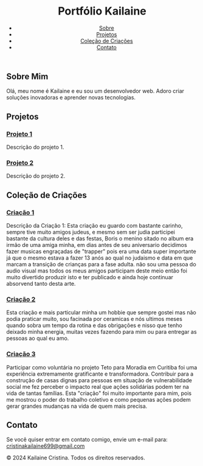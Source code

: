 
<html lang="pt-BR">
<head>       
    <meta charset="UTF-8">
    <meta name="viewport" content="width=device-width, initial-scale=1.0">
    <title>Meu Portfólio</title>
    <link rel="stylesheet" href="style.css">
</head>
<body>
    <!-- Cabeçalho da Página -->
    <header>
        <div class="header-container">
            <h1 class="logo">Portfólio Kailaine</h1> <!-- Ajuste do título -->
            <nav>
                <ul class="nav-menu">
                    <li><a href="#sobre">Sobre</a></li>
                    <li><a href="#projetos">Projetos</a></li>
                    <li><a href="#criacao">Coleção de Criações</a></li> <!-- Aba "Criação" -->
                    <li><a href="#contato">Contato</a></li>
                </ul>
            </nav>
        </div>
    </header>
    <!-- Seção Sobre -->
    <section id="sobre">
        <h2>Sobre Mim</h2>
        <p>Olá, meu nome é Kailaine e eu sou um desenvolvedor web. Adoro criar soluções inovadoras e aprender novas tecnologias.</p>
    </section>
    <!-- Seção Projetos -->
    <section id="projetos">
        <h2>Projetos</h2>
        <div class="projeto">
            <h3><a href="https://exemplo.com/projeto1" target="_blank">Projeto 1</a></h3> <!-- Link externo -->
            <p>Descrição do projeto 1.</p>
        </div>
        <div class="projeto">
            <h3><a href="https://exemplo.com/projeto2" target="_blank">Projeto 2</a></h3> <!-- Link externo -->
            <p>Descrição do projeto 2.</p>
        </div>
    </section>
    <!-- Nova Seção Coleção de Criações -->
    <section id="criacao">
        <h2>Coleção de Criações</h2>
        <div class="Criações">
            <h3><a href="https://www.youtube.com/watch?v=nmMQEsia9vM&list=PLcUnjkFg2Ltx6MMwS64RmW0e3S4IVy9nn" target="_blank">Criação 1</a></h3> <!-- Link externo -->
            <p>Descrição da Criação 1: Esta criação eu guardo com bastante carinho, sempre tive muito amigos judeus, e mesmo sem ser judia participei bastante da cultura deles e das festas, Boris o menino sitado no album era irmão de uma amiga minha, em dias antes de seu aniversario decidimos fazer musicas engraçadas de "trapper" pois era uma data super importante já que o mesmo estava a fazer 13 anós ao qual no judaismo e data em que marcam a transição de crianças para a fase adulta. não sou uma pessoa do audio visual mas todos os meus amigos participam deste meio então foi muito divertido produzir isto e ter publicado e ainda hoje continuar absorvend tanto desta arte.</p>
        </div>
        <div class="criacao">
            <h3><a href="https://exemplo.com/projeto2" target="_blank">Criação 2</a></h3> <!-- Link externo -->
            <p>Esta criação e mais particular minha um hobbie que sempre gostei mas não podia praticar muito, sou facinada por ceramicas e nós ultimos meses quando sobra um tempo da rotina e das obrigações e nisso que tenho deixado minha energia, muitas vezes fazendo para mim ou para entregar as pessoas ao qual eu amo.</p>
        </div>
        <div class="criacao">
            <h3><a href="https://exemplo.com/projeto3" target="_blank">Criação 3</a></h3> <!-- Link externo -->
<p>Participar como voluntária no projeto Teto para Moradia em Curitiba foi uma experiência extremamente gratificante e transformadora. Contribuir para a construção de casas dignas para pessoas em situação de vulnerabilidade social me fez perceber o impacto real que ações solidárias podem ter na vida de tantas famílias. Esta "criação" foi muito importante para mim, pois me mostrou o poder do trabalho coletivo e como pequenas ações podem gerar grandes mudanças na vida de quem mais precisa.<p>
    <!-- Seção Contato -->
    <section id="contato">
        <h2>Contato</h2>
        <p>Se você quiser entrar em contato comigo, envie um e-mail para: <a href="mailto:cristinakailaine699@gmail.com">cristinakailaine699@gmail.com</a></p>
    </section>
    <!-- Rodapé -->
    <footer>
        <p>&copy; 2024 Kailaine Cristina. Todos os direitos reservados.</p>
    </footer>

</body>
</html>
